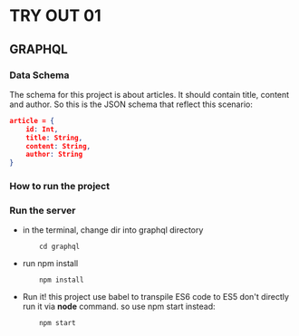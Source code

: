 # TRY OUT 01 


## GRAPHQL

### Data Schema

The schema for this project is about articles. It should contain title, content and author.
So this is the JSON schema that reflect this scenario:

```json
article = {
    id: Int,
    title: String,
    content: String,
    author: String
}
``` 
### How to run the project

### Run the server

- in the terminal, change dir into graphql directory
    ```
        cd graphql
    ```
- run npm install
    ```
        npm install
    ```
- Run it! this project use babel to transpile ES6 code to ES5
don't directly run it via **node** command. so use npm start instead:  
    ```
        npm start
    ```